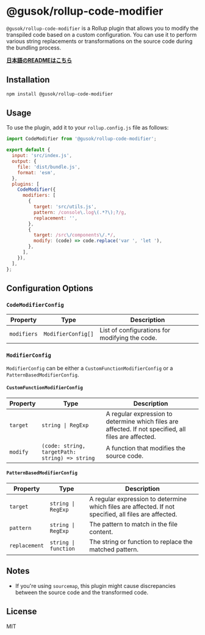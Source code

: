 # @gusok/rollup-code-modifier

`@gusok/rollup-code-modifier` is a Rollup plugin that allows you to modify the transpiled code based on a custom configuration. You can use it to perform various string replacements or transformations on the source code during the bundling process.

**[日本語のREADMEはこちら](./README.ja.md)**

## Installation

```sh
npm install @gusok/rollup-code-modifier
```

## Usage

To use the plugin, add it to your `rollup.config.js` file as follows:

```javascript
import CodeModifier from '@gusok/rollup-code-modifier';

export default {
  input: 'src/index.js',
  output: {
    file: 'dist/bundle.js',
    format: 'esm',
  },
  plugins: [
    CodeModifier({
      modifiers: [
        {
          target: 'src/utils.js',
          pattern: /console\.log\(.*?\);?/g,
          replacement: '',
        },
        {
          target: /src\/components\/.*/,
          modify: (code) => code.replace('var ', 'let '),
        },
      ],
    }),
  ],
};
```

## Configuration Options

### `CodeModifierConfig`

| Property    | Type               | Description                                    |
| ----------- | ------------------ | ---------------------------------------------- |
| `modifiers` | `ModifierConfig[]` | List of configurations for modifying the code. |

### `ModifierConfig`

`ModifierConfig` can be either a `CustomFunctionModifierConfig` or a `PatternBasedModifierConfig`.

#### `CustomFunctionModifierConfig`

| Property | Type                                           | Description                                                                                           |
| -------- | ---------------------------------------------- | ----------------------------------------------------------------------------------------------------- |
| `target` | `string \| RegExp`                             | A regular expression to determine which files are affected. If not specified, all files are affected. |
| `modify` | `(code: string, targetPath: string) => string` | A function that modifies the source code.                                                             |

#### `PatternBasedModifierConfig`

| Property      | Type                 | Description                                                                                           |
| ------------- | -------------------- | ----------------------------------------------------------------------------------------------------- |
| `target`      | `string \| RegExp`   | A regular expression to determine which files are affected. If not specified, all files are affected. |
| `pattern`     | `string \| RegExp`   | The pattern to match in the file content.                                                             |
| `replacement` | `string \| function` | The string or function to replace the matched pattern.                                                |

## Notes

- If you're using `sourcemap`, this plugin might cause discrepancies between the source code and the transformed code.

## License

MIT
